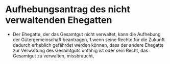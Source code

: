 # Aufhebungsantrag des nicht verwaltenden Ehegatten

- Der Ehegatte, der das Gesamtgut nicht verwaltet, kann die Aufhebung der Gütergemeinschaft beantragen, 1.wenn seine Rechte für die Zukunft dadurch erheblich gefährdet werden können, dass der andere Ehegatte zur Verwaltung des Gesamtguts unfähig ist oder sein Recht, das Gesamtgut zu verwalten, missbraucht,

